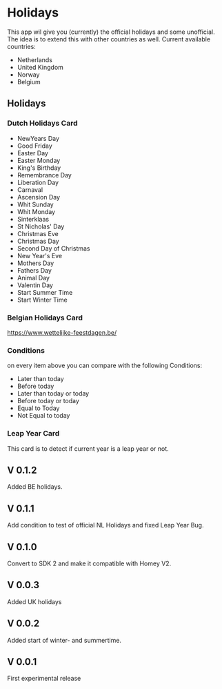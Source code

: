 # Holidays

This app wil give you (currently) the official holidays and some unofficial. The idea is to extend this with other countries as well.
Current available countries:
- Netherlands
- United Kingdom
- Norway
- Belgium


## Holidays

### Dutch Holidays Card

- NewYears Day
- Good Friday
- Easter Day
- Easter Monday
- King's Birthday
- Remembrance Day
- Liberation Day
- Carnaval
- Ascension Day
- Whit Sunday
- Whit Monday
- Sinterklaas
- St Nicholas' Day
- Christmas Eve
- Christmas Day
- Second Day of Christmas
- New Year's Eve
- Mothers Day
- Fathers Day
- Animal Day
- Valentin Day
- Start Summer Time
- Start Winter Time

### Belgian Holidays Card

https://www.wettelijke-feestdagen.be/

### Conditions

on every item above you can compare with the following Conditions:
- Later than today
- Before today
- Later than today or today
- Before today or today
- Equal to Today
- Not Equal to today

### Leap Year Card
This card is to detect if current year is a leap year or not.

## V 0.1.2 
Added BE holidays.

## V 0.1.1 
Add condition to test of official NL Holidays and fixed Leap Year Bug.

## V 0.1.0
Convert to SDK 2 and make it compatible with Homey V2.

## V 0.0.3
Added UK holidays

## V 0.0.2
Added start of winter- and summertime.

## V 0.0.1
First experimental release





